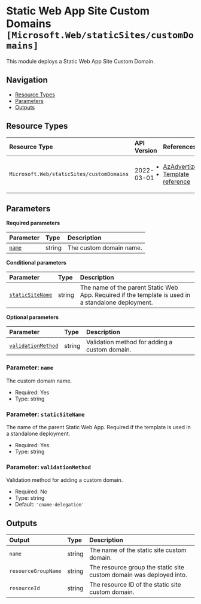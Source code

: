 # Static Web App Site Custom Domains `[Microsoft.Web/staticSites/customDomains]`

This module deploys a Static Web App Site Custom Domain.

## Navigation

- [Resource Types](#Resource-Types)
- [Parameters](#Parameters)
- [Outputs](#Outputs)

## Resource Types

| Resource Type | API Version | References |
| :-- | :-- | :-- |
| `Microsoft.Web/staticSites/customDomains` | 2022-03-01 | <ul style="padding-left: 0px;"><li>[AzAdvertizer](https://www.azadvertizer.net/azresourcetypes/microsoft.web_staticsites_customdomains.html)</li><li>[Template reference](https://learn.microsoft.com/en-us/azure/templates/Microsoft.Web/2022-03-01/staticSites/customDomains)</li></ul> |

## Parameters

**Required parameters**

| Parameter | Type | Description |
| :-- | :-- | :-- |
| [`name`](#parameter-name) | string | The custom domain name. |

**Conditional parameters**

| Parameter | Type | Description |
| :-- | :-- | :-- |
| [`staticSiteName`](#parameter-staticsitename) | string | The name of the parent Static Web App. Required if the template is used in a standalone deployment. |

**Optional parameters**

| Parameter | Type | Description |
| :-- | :-- | :-- |
| [`validationMethod`](#parameter-validationmethod) | string | Validation method for adding a custom domain. |

### Parameter: `name`

The custom domain name.

- Required: Yes
- Type: string

### Parameter: `staticSiteName`

The name of the parent Static Web App. Required if the template is used in a standalone deployment.

- Required: Yes
- Type: string

### Parameter: `validationMethod`

Validation method for adding a custom domain.

- Required: No
- Type: string
- Default: `'cname-delegation'`

## Outputs

| Output | Type | Description |
| :-- | :-- | :-- |
| `name` | string | The name of the static site custom domain. |
| `resourceGroupName` | string | The resource group the static site custom domain was deployed into. |
| `resourceId` | string | The resource ID of the static site custom domain. |
